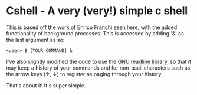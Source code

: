 # Cshell - A very (very!) simple c shell 

This is based off the work of Enrico Franchi [seen here](https://web.archive.org/web/20170223203852/http://rik0.altervista.org/snippets/csimpleshell.html), 
with the added functionality of background processes. This is accessed by adding '&' as the last argument as so:

```
<user> $ [YOUR COMMAND] &
```

I've also slightly modified the code to use the [GNU readline library](https://cnswww.cns.cwru.edu/php/chet/readline/rltop.html), 
so that it may keep a history of your commands and for non-ascii characters such as the arrow keys (↑, ↓) to register as paging 
through your history.

That's about it! It's super simple.
